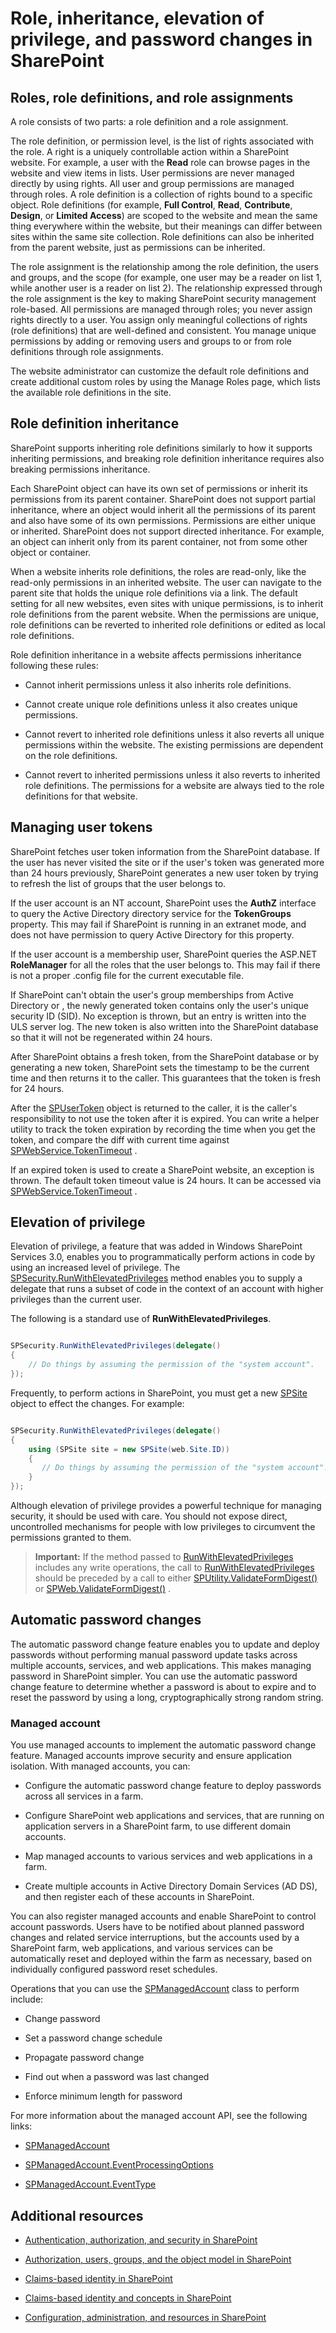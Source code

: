 
# Role, inheritance, elevation of privilege, and password changes in SharePoint

## Roles, role definitions, and role assignments
<a name="SP15_RoleInheritance_Role"> </a>

A role consists of two parts: a role definition and a role assignment. 
  
    
    
The role definition, or permission level, is the list of rights associated with the role. A right is a uniquely controllable action within a SharePoint website. For example, a user with the **Read** role can browse pages in the website and view items in lists. User permissions are never managed directly by using rights. All user and group permissions are managed through roles. A role definition is a collection of rights bound to a specific object. Role definitions (for example, **Full Control**, **Read**, **Contribute**, **Design**, or **Limited Access**) are scoped to the website and mean the same thing everywhere within the website, but their meanings can differ between sites within the same site collection. Role definitions can also be inherited from the parent website, just as permissions can be inherited. 
  
    
    
The role assignment is the relationship among the role definition, the users and groups, and the scope (for example, one user may be a reader on list 1, while another user is a reader on list 2). The relationship expressed through the role assignment is the key to making SharePoint security management role-based. All permissions are managed through roles; you never assign rights directly to a user. You assign only meaningful collections of rights (role definitions) that are well-defined and consistent. You manage unique permissions by adding or removing users and groups to or from role definitions through role assignments.
  
    
    
The website administrator can customize the default role definitions and create additional custom roles by using the Manage Roles page, which lists the available role definitions in the site.
  
    
    

## Role definition inheritance
<a name="SP15_RoleInheritance_RoleDefInheritance"> </a>

SharePoint supports inheriting role definitions similarly to how it supports inheriting permissions, and breaking role definition inheritance requires also breaking permissions inheritance.
  
    
    
Each SharePoint object can have its own set of permissions or inherit its permissions from its parent container. SharePoint does not support partial inheritance, where an object would inherit all the permissions of its parent and also have some of its own permissions. Permissions are either unique or inherited. SharePoint does not support directed inheritance. For example, an object can inherit only from its parent container, not from some other object or container.
  
    
    
When a website inherits role definitions, the roles are read-only, like the read-only permissions in an inherited website. The user can navigate to the parent site that holds the unique role definitions via a link. The default setting for all new websites, even sites with unique permissions, is to inherit role definitions from the parent website. When the permissions are unique, role definitions can be reverted to inherited role definitions or edited as local role definitions.
  
    
    
Role definition inheritance in a website affects permissions inheritance following these rules:
  
    
    

- Cannot inherit permissions unless it also inherits role definitions.
    
  
- Cannot create unique role definitions unless it also creates unique permissions.
    
  
- Cannot revert to inherited role definitions unless it also reverts all unique permissions within the website. The existing permissions are dependent on the role definitions.
    
  
- Cannot revert to inherited permissions unless it also reverts to inherited role definitions. The permissions for a website are always tied to the role definitions for that website.
    
  

## Managing user tokens
<a name="SP15_RoleInheritance_ManagingUserTokens"> </a>

SharePoint fetches user token information from the SharePoint database. If the user has never visited the site or if the user's token was generated more than 24 hours previously, SharePoint generates a new user token by trying to refresh the list of groups that the user belongs to. 
  
    
    
If the user account is an NT account, SharePoint uses the **AuthZ** interface to query the Active Directory directory service for the **TokenGroups** property. This may fail if SharePoint is running in an extranet mode, and does not have permission to query Active Directory for this property.
  
    
    
If the user account is a membership user, SharePoint queries the ASP.NET **RoleManager** for all the roles that the user belongs to. This may fail if there is not a proper .config file for the current executable file.
  
    
    
If SharePoint can't obtain the user's group memberships from Active Directory or **<roleManager>**, the newly generated token contains only the user's unique security ID (SID). No exception is thrown, but an entry is written into the ULS server log. The new token is also written into the SharePoint database so that it will not be regenerated within 24 hours.
  
    
    
After SharePoint obtains a fresh token, from the SharePoint database or by generating a new token, SharePoint sets the timestamp to be the current time and then returns it to the caller. This guarantees that the token is fresh for 24 hours.
  
    
    
After the  [SPUserToken](https://msdn.microsoft.com/library/Microsoft.SharePoint.SPUserToken.aspx) object is returned to the caller, it is the caller's responsibility to not use the token after it is expired. You can write a helper utility to track the token expiration by recording the time when you get the token, and compare the diff with current time against [SPWebService.TokenTimeout](https://msdn.microsoft.com/library/Microsoft.SharePoint.Administration.SPWebService.TokenTimeout.aspx) .
  
    
    
If an expired token is used to create a SharePoint website, an exception is thrown. The default token timeout value is 24 hours. It can be accessed via  [SPWebService.TokenTimeout](https://msdn.microsoft.com/library/Microsoft.SharePoint.Administration.SPWebService.TokenTimeout.aspx) .
  
    
    

## Elevation of privilege
<a name="SP15_RoleInheritance_ElevationOfPrivilege"> </a>

Elevation of privilege, a feature that was added in Windows SharePoint Services 3.0, enables you to programmatically perform actions in code by using an increased level of privilege. The  [SPSecurity.RunWithElevatedPrivileges](https://msdn.microsoft.com/library/Microsoft.SharePoint.SPSecurity.RunWithElevatedPrivileges.aspx) method enables you to supply a delegate that runs a subset of code in the context of an account with higher privileges than the current user.
  
    
    
The following is a standard use of **RunWithElevatedPrivileges**.
  
    
    



```cs

SPSecurity.RunWithElevatedPrivileges(delegate()
{
    // Do things by assuming the permission of the "system account".
});
```

Frequently, to perform actions in SharePoint, you must get a new  [SPSite](https://msdn.microsoft.com/library/Microsoft.SharePoint.SPSite.aspx) object to effect the changes. For example:
  
    
    



```cs

SPSecurity.RunWithElevatedPrivileges(delegate()
{
    using (SPSite site = new SPSite(web.Site.ID))
    {
       // Do things by assuming the permission of the "system account".
    }
});
```

Although elevation of privilege provides a powerful technique for managing security, it should be used with care. You should not expose direct, uncontrolled mechanisms for people with low privileges to circumvent the permissions granted to them.
  
    
    

> **Important:**
> If the method passed to  [RunWithElevatedPrivileges](https://msdn.microsoft.com/library/Microsoft.SharePoint.SPSecurity.RunWithElevatedPrivileges.aspx) includes any write operations, the call to [RunWithElevatedPrivileges](https://msdn.microsoft.com/library/Microsoft.SharePoint.SPSecurity.RunWithElevatedPrivileges.aspx) should be preceded by a call to either [SPUtility.ValidateFormDigest()](https://msdn.microsoft.com/library/Microsoft.SharePoint.Utilities.SPUtility.ValidateFormDigest.aspx) or [SPWeb.ValidateFormDigest()](https://msdn.microsoft.com/library/Microsoft.SharePoint.SPWeb.ValidateFormDigest.aspx) .
  
    
    


## Automatic password changes
<a name="SP15_RoleInheritance_AutomaticPasswordChange"> </a>

The automatic password change feature enables you to update and deploy passwords without performing manual password update tasks across multiple accounts, services, and web applications. This makes managing password in SharePoint simpler. You can use the automatic password change feature to determine whether a password is about to expire and to reset the password by using a long, cryptographically strong random string.
  
    
    

### Managed account

You use managed accounts to implement the automatic password change feature. Managed accounts improve security and ensure application isolation. With managed accounts, you can:
  
    
    

- Configure the automatic password change feature to deploy passwords across all services in a farm.
    
  
- Configure SharePoint web applications and services, that are running on application servers in a SharePoint farm, to use different domain accounts.
    
  
- Map managed accounts to various services and web applications in a farm.
    
  
- Create multiple accounts in Active Directory Domain Services (AD DS), and then register each of these accounts in SharePoint.
    
  
You can also register managed accounts and enable SharePoint to control account passwords. Users have to be notified about planned password changes and related service interruptions, but the accounts used by a SharePoint farm, web applications, and various services can be automatically reset and deployed within the farm as necessary, based on individually configured password reset schedules.
  
    
    
Operations that you can use the  [SPManagedAccount](https://msdn.microsoft.com/library/Microsoft.SharePoint.Administration.SPManagedAccount.aspx) class to perform include:
  
    
    

- Change password
    
  
- Set a password change schedule
    
  
- Propagate password change
    
  
- Find out when a password was last changed
    
  
- Enforce minimum length for password
    
  
For more information about the managed account API, see the following links:
  
    
    

-  [SPManagedAccount](https://msdn.microsoft.com/library/Microsoft.SharePoint.Administration.SPManagedAccount.aspx)
    
  
-  [SPManagedAccount.EventProcessingOptions](https://msdn.microsoft.com/library/Microsoft.SharePoint.Administration.SPManagedAccount.EventProcessingOptions.aspx)
    
  
-  [SPManagedAccount.EventType](https://msdn.microsoft.com/library/Microsoft.SharePoint.Administration.SPManagedAccount.EventType.aspx)
    
  

## Additional resources
<a name="SP15_RoleInheritance_AdditionalResources"> </a>


-  [Authentication, authorization, and security in SharePoint](authentication-authorization-and-security-in-sharepoint)
    
  
-  [Authorization, users, groups, and the object model in SharePoint](authorization-users-groups-and-the-object-model-in-sharepoint)
    
  
-  [Claims-based identity in SharePoint](claims-based-identity-in-sharepoint)
    
  
-  [Claims-based identity and concepts in SharePoint](claims-based-identity-and-concepts-in-sharepoint)
    
  
-  [Configuration, administration, and resources in SharePoint](configuration-administration-and-resources-in-sharepoint)
    
  


